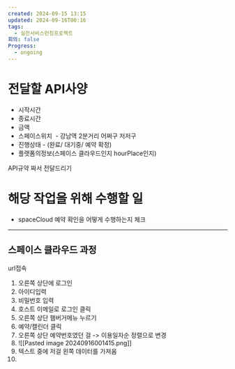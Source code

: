 ```yaml
---
created: 2024-09-15 13:15
updated: 2024-09-16T00:16
tags:
  - 실전서비스런칭프로젝트
회의: false
Progress:
  - ongoing
---
```

# 전달할 API사양
- 시작시간
- 종료시간
- 금액
- 스페이스위치  - 강남역 2분거리 어쩌구 저저구
- 진행상태 - (완료/ 대기중/ 예약 확정)
- 플랫폼의정보(스페이스 클라우드인지 hourPlace인지)

API규약 짜서 전달드리기


# 해당 작업을 위해 수행할 일
- spaceCloud 예약 확인을 어떻게 수행하는지 체크


---
## 스페이스 클라우드 과정
url접속
1. 오른쪽 상단에 로그인 
2. 아이디입력
3. 비밀번호 입력
4. 호스트 이메일로 로그인 클릭
5. 오른쪽 상단 햄버거메뉴 누르기
6. 예약/캘린더 클릭
7. 오른쪽 상단 예약번호였던 걸 -> 이용일자순 정렬으로 변경
8. ![[Pasted image 20240916001415.png]]
9. 텍스트 중에 저걸 왼쪽 데이터를 가져옴
10. 